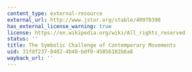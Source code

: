 ```yaml
---
content_type: external-resource
external_url: http://www.jstor.org/stable/40970398
has_external_license_warning: true
license: https://en.wikipedia.org/wiki/All_rights_reserved
status: ''
title: The Symbolic Challenge of Contemporary Movements
uid: 31fdf237-8402-4b48-bdf0-45856102b6a8
wayback_url: ''
---
```

